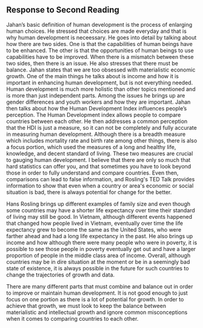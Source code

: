 ## Response to Second Reading

Jahan’s basic definition of human development is the process of enlarging human choices. He stressed that choices are made everyday and that is why human development is neceessary. He goes into detail by talking about how there are two sides. One is that the capabilities of human beings have to be enhanced. The other is that the opportunities of human beings to use capabilities have to be improved. When there is a mismatch between these two sides, then there is an issue. He also stresses that there must be balance. Jahan states that we are too obsessed with materialistic economic growth. One of the main things he talks about is income and how it is important in enhancing human development, but is not everything needed. Human development is much more holistic than other topics mentioned and is more than just independent parts. Among the issues he brings up are gender differences and youth workers and how they are important. Jahan then talks about how the Human Development Index influences people’s perception. The Human Development index allows people to compare countries between each other. He then addresses a common perception that the HDI is just a measure, so it can not be completely and fully accurate in measuring human development. Although there is a breadth measure which includes mortality rate and birth rate among other things, there is also a focus portion, which used the measures of a long and healthy life, knowledge, and decent standard of living. These two measures are crucial to gauging human development. I believe that there are only so much that hard statistics can offer you, and that sometimes you have to look beyond those in order to fully understand and compare countries. Even then, comparisons can lead to false information, and Rosling's TED Talk provides information to show that even when a country or area's economic or social situation is bad, there is always potential for change for the better.

Hans Rosling brings up different examples of family size and even though some countries may have a shorter life expectancy over time their standard of living may still be good. In Vietnam, although different events happened that changed how people lived in Vietnam, eventually over time the life expectancy grew to become the same as the United States, who were farther ahead and had a long life expectancy in the past. He also brings up income and how although there were many people who were in poverty, it is possible to see those people in poverty eventually get out and have a larger proportion of people in the middle class area of income. Overall, although countries may be in dire situation at the moment or be in a seemingly bad state of existence, it is always possible in the future for such countries to change the trajectories of growth and data.

There are many different parts that must combine and balance out in order to improve or maintain human development. It is not good enough to just focus on one portion as there is a lot of potential for growth. In order to achieve that growth, we must look to keep the balance between materialistic and intellectual growth and ignore common misconceptions when it comes to comparing countries to each other.
